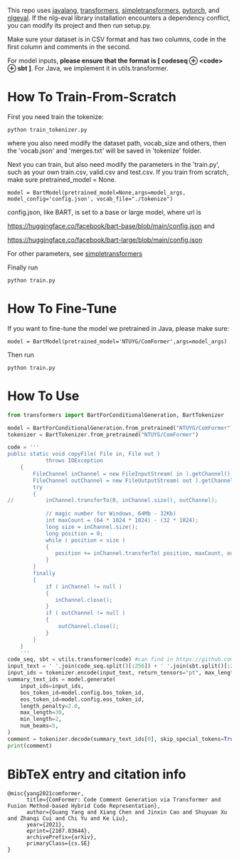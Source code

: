 This repo uses [javalang](https://github.com/c2nes/javalang), [transformers](https://github.com/huggingface/transformers), [simpletransformers](https://github.com/ThilinaRajapakse/simpletransformers), [pytorch](https://pytorch.org/), and [nlgeval](https://github.com/Maluuba/nlg-eval). If the nlg-eval library installation encounters a dependency conflict, you can modify its project and then run setup.py.

Make sure your dataset is in CSV format and has two columns, code in the first column and comments in the second.

For model inputs, **please ensure that the format is [ codeseq  ⊕ \<code> ⊕ sbt ]**. For Java, we implement it in utils.transformer.

# How To Train-From-Scratch

First you need train the tokenize:

```
python train_tokenizer.py
```

where you also need modify the dataset path, vocab_size and others, then the 'vocab.json' and 'merges.txt' will be saved in 'tokenize' folder.

Next you can train, but also need modify the parameters in the 'train.py', such as your own train.csv, valid.csv and test.csv. If you train from scratch, make sure pretrained_model = None.

```
model = BartModel(pretrained_model=None,args=model_args, model_config='config.json', vocab_file="./tokenize")
```

config.json, like BART, is set to a base or large model, where url is 

https://huggingface.co/facebook/bart-base/blob/main/config.json and 

https://huggingface.co/facebook/bart-large/blob/main/config.json

For other parameters, see [simpletransformers](https://simpletransformers.ai/docs/usage/)

Finally run 

```
python train.py
```

# How To Fine-Tune

If you want to fine-tune the model we pretrained in Java, please make sure:

```
model = BartModel(pretrained_model='NTUYG/ComFormer',args=model_args)
```

Then run 

```
python train.py
```

# How To Use

```PYTHON
from transformers import BartForConditionalGeneration, BartTokenizer

model = BartForConditionalGeneration.from_pretrained("NTUYG/ComFormer")
tokenizer = BartTokenizer.from_pretrained("NTUYG/ComFormer")

code = '''    
public static void copyFile( File in, File out )  
            throws IOException  
    {  
        FileChannel inChannel = new FileInputStream( in ).getChannel();  
        FileChannel outChannel = new FileOutputStream( out ).getChannel();  
        try
        {  
//          inChannel.transferTo(0, inChannel.size(), outChannel);      // original -- apparently has trouble copying large files on Windows  
 
            // magic number for Windows, 64Mb - 32Kb)  
            int maxCount = (64 * 1024 * 1024) - (32 * 1024);  
            long size = inChannel.size();  
            long position = 0;  
            while ( position < size )  
            {  
               position += inChannel.transferTo( position, maxCount, outChannel );  
            }  
        }  
        finally
        {  
            if ( inChannel != null )  
            {  
               inChannel.close();  
            }  
            if ( outChannel != null )  
            {  
                outChannel.close();  
            }  
        }  
    }
    '''
code_seq, sbt = utils.transformer(code) #can find in https://github.com/NTDXYG/ComFormer
input_text = ' '.join(code_seq.split()[:256]) + ' '.join(sbt.split()[:256])
input_ids = tokenizer.encode(input_text, return_tensors="pt", max_length=512, truncation=True)
summary_text_ids = model.generate(
    input_ids=input_ids,
    bos_token_id=model.config.bos_token_id,
    eos_token_id=model.config.eos_token_id,
    length_penalty=2.0,
    max_length=30,
    min_length=2,
    num_beams=5,
)
comment = tokenizer.decode(summary_text_ids[0], skip_special_tokens=True)
print(comment)
```

# BibTeX entry and citation info

```
@misc{yang2021comformer,
      title={ComFormer: Code Comment Generation via Transformer and Fusion Method-based Hybrid Code Representation}, 
      author={Guang Yang and Xiang Chen and Jinxin Cao and Shuyuan Xu and Zhanqi Cui and Chi Yu and Ke Liu},
      year={2021},
      eprint={2107.03644},
      archivePrefix={arXiv},
      primaryClass={cs.SE}
}
```

